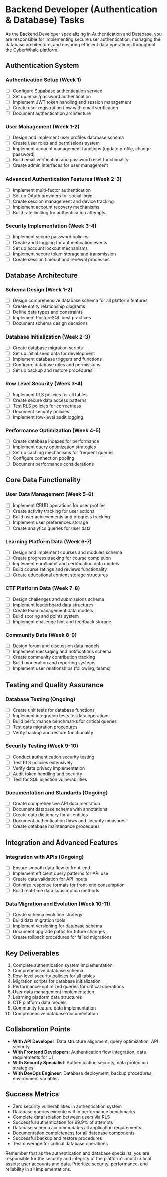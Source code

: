 
# Backend Developer (Authentication & Database) Tasks

As the Backend Developer specializing in Authentication and Database, you are responsible for implementing secure user authentication, managing the database architecture, and ensuring efficient data operations throughout the CyberWhale platform.

## Authentication System

### Authentication Setup (Week 1)
- [ ] Configure Supabase authentication service
- [ ] Set up email/password authentication
- [ ] Implement JWT token handling and session management
- [ ] Create user registration flow with email verification
- [ ] Document authentication architecture

### User Management (Week 1-2)
- [ ] Design and implement user profiles database schema
- [ ] Create user roles and permissions system
- [ ] Implement account management functions (update profile, change password)
- [ ] Build email verification and password reset functionality
- [ ] Create admin interfaces for user management

### Advanced Authentication Features (Week 2-3)
- [ ] Implement multi-factor authentication
- [ ] Set up OAuth providers for social login
- [ ] Create session management and device tracking
- [ ] Implement account recovery mechanisms
- [ ] Build rate limiting for authentication attempts

### Security Implementation (Week 3-4)
- [ ] Implement secure password policies
- [ ] Create audit logging for authentication events
- [ ] Set up account lockout mechanisms
- [ ] Implement secure token storage and transmission
- [ ] Create session timeout and renewal processes

## Database Architecture

### Schema Design (Week 1-2)
- [ ] Design comprehensive database schema for all platform features
- [ ] Create entity relationship diagrams
- [ ] Define data types and constraints
- [ ] Implement PostgreSQL best practices
- [ ] Document schema design decisions

### Database Initialization (Week 2-3)
- [ ] Create database migration scripts
- [ ] Set up initial seed data for development
- [ ] Implement database triggers and functions
- [ ] Configure database roles and permissions
- [ ] Set up backup and restore procedures

### Row Level Security (Week 3-4)
- [ ] Implement RLS policies for all tables
- [ ] Create secure data access patterns
- [ ] Test RLS policies for correctness
- [ ] Document security policies
- [ ] Implement row-level audit logging

### Performance Optimization (Week 4-5)
- [ ] Create database indexes for performance
- [ ] Implement query optimization strategies
- [ ] Set up caching mechanisms for frequent queries
- [ ] Configure connection pooling
- [ ] Document performance considerations

## Core Data Functionality

### User Data Management (Week 5-6)
- [ ] Implement CRUD operations for user profiles
- [ ] Create activity tracking for user actions
- [ ] Build user achievements and progress tracking
- [ ] Implement user preferences storage
- [ ] Create analytics queries for user data

### Learning Platform Data (Week 6-7)
- [ ] Design and implement courses and modules schema
- [ ] Create progress tracking for course completion
- [ ] Implement enrollment and certification data models
- [ ] Build course ratings and reviews functionality
- [ ] Create educational content storage structures

### CTF Platform Data (Week 7-8)
- [ ] Design challenges and submissions schema
- [ ] Implement leaderboard data structures
- [ ] Create team management data models
- [ ] Build scoring and points system
- [ ] Implement challenge hint and feedback storage

### Community Data (Week 8-9)
- [ ] Design forum and discussion data models
- [ ] Implement messaging and notifications schema
- [ ] Create community contribution tracking
- [ ] Build moderation and reporting systems
- [ ] Implement user relationships (following, teams)

## Testing and Quality Assurance

### Database Testing (Ongoing)
- [ ] Create unit tests for database functions
- [ ] Implement integration tests for data operations
- [ ] Build performance benchmarks for critical queries
- [ ] Test data migration procedures
- [ ] Verify backup and restore functionality

### Security Testing (Week 9-10)
- [ ] Conduct authentication security testing
- [ ] Test RLS policies extensively
- [ ] Verify data privacy implementation
- [ ] Audit token handling and security
- [ ] Test for SQL injection vulnerabilities

### Documentation and Standards (Ongoing)
- [ ] Create comprehensive API documentation
- [ ] Document database schema with annotations
- [ ] Create data dictionary for all entities
- [ ] Document authentication flows and security measures
- [ ] Create database maintenance procedures

## Integration and Advanced Features

### Integration with APIs (Ongoing)
- [ ] Ensure smooth data flow to front-end
- [ ] Implement efficient query patterns for API use
- [ ] Create data validation for API inputs
- [ ] Optimize response formats for front-end consumption
- [ ] Build real-time data subscription methods

### Data Migration and Evolution (Week 10-11)
- [ ] Create schema evolution strategy
- [ ] Build data migration tools
- [ ] Implement versioning for database schema
- [ ] Document upgrade paths for future changes
- [ ] Create rollback procedures for failed migrations

## Key Deliverables

1. Complete authentication system implementation
2. Comprehensive database schema
3. Row-level security policies for all tables
4. Migration scripts for database initialization
5. Performance-optimized queries for critical operations
6. User data management implementation
7. Learning platform data structures
8. CTF platform data models
9. Community feature data implementation
10. Comprehensive database documentation

## Collaboration Points

- **With API Developer**: Data structure alignment, query optimization, API security
- **With Frontend Developers**: Authentication flow integration, data requirements for UI
- **With Security Specialist**: Authentication security, data protection strategies
- **With DevOps Engineer**: Database deployment, backup procedures, environment variables

## Success Metrics

- Zero security vulnerabilities in authentication system
- Database queries execute within performance benchmarks
- Complete data isolation between users via RLS
- Successful authentication for 99.9% of attempts
- Database schema accommodates all application requirements
- Documentation completeness for all database components
- Successful backup and restore procedures
- Test coverage for critical database operations

Remember that as the authentication and database specialist, you are responsible for the security and integrity of the platform's most critical assets: user accounts and data. Prioritize security, performance, and reliability in all implementations.
